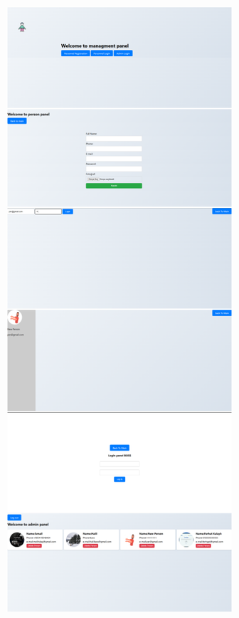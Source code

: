 <img src="readme/main.png" alt="main">
<img src="readme/persoRegisster.png" alt="personReggister">
<img src="readme/person-login.png" alt="personLogin">
<img src="readme/person-blog.png" alt="personBlog">
<img src="readme/adminLogin.png" alt="adminLogin">
<img src="readme/adminPersons.png" alt="personsList">